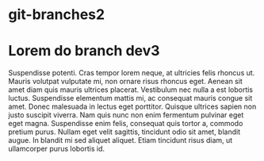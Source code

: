 # git-branches2

# Lorem do branch dev3
Suspendisse potenti. Cras tempor lorem neque, at ultricies felis rhoncus ut. Mauris volutpat vulputate mi, non ornare risus rhoncus eget. Aenean sit amet diam quis mauris ultrices placerat. Vestibulum nec nulla a est lobortis luctus. Suspendisse elementum mattis mi, ac consequat mauris congue sit amet. Donec malesuada in lectus eget porttitor. Quisque ultrices sapien non justo suscipit viverra. Nam quis nunc non enim fermentum pulvinar eget eget magna. Suspendisse enim felis, consequat quis tortor a, commodo pretium purus. Nullam eget velit sagittis, tincidunt odio sit amet, blandit augue. In blandit mi sed aliquet aliquet. Etiam tincidunt risus diam, ut ullamcorper purus lobortis id.